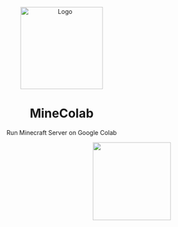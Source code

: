 <p align="center"><a href="https://github.com/thecoder-001/MineColab"><img src="https://github.com/thecoder-001/MineColab/blob/master/Logo.png" alt="Logo" height="190"/></a></p>
<h1 align="center">MineColab</h1>
<p align="center">Run Minecraft Server on Google Colab</p>
<a href="https://colab.research.google.com/github/LBY-L/MineColab/blob/master/MineColab_forked_by_LBY.ipynb" target="_parent"><img align="right" src="https://colab.research.google.com/assets/colab-badge.svg" height="180"></a>

